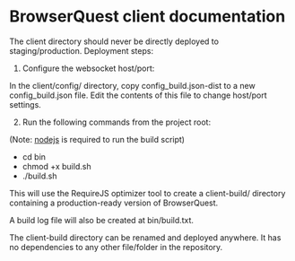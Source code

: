 BrowserQuest client documentation
=================================

The client directory should never be directly deployed to staging/production. Deployment steps:

1) Configure the websocket host/port:

In the client/config/ directory, copy config_build.json-dist to a new config_build.json file.
Edit the contents of this file to change host/port settings.

2) Run the following commands from the project root:

(Note: [nodejs](https://nodejs.org/en/download/) is required to run the build script)

* cd bin
* chmod +x build.sh
* ./build.sh

This will use the RequireJS optimizer tool to create a client-build/ directory containing a production-ready version of BrowserQuest. 

A build log file will also be created at bin/build.txt.

The client-build directory can be renamed and deployed anywhere. It has no dependencies to any other file/folder in the repository.
